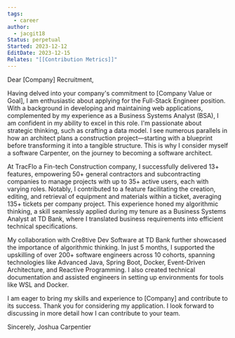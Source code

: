 ```yaml
---
tags:
  - career
author:
  - jacgit18
Status: perpetual
Started: 2023-12-12
EditDate: 2023-12-15
Relates: "[[Contribution Metrics]]"
---
```

Dear [Company] Recruitment,

Having delved into your company's commitment to [Company Value or Goal], I am enthusiastic about applying for the Full-Stack Engineer position. With a background in developing and maintaining web applications, complemented by my experience as a Business Systems Analyst (BSA), I am confident in my ability to excel in this role. I'm passionate about strategic thinking, such as crafting a data model. I see numerous parallels in how an architect plans a construction project—starting with a blueprint before transforming it into a tangible structure. This is why I consider myself a software Carpenter, on the journey to becoming a software architect.

At TracFlo a Fin-tech Construction company, I successfully delivered 13+ features, empowering 50+ general contractors and subcontracting companies to manage projects with up to 35+ active users, each with varying roles. Notably, I contributed to a feature facilitating the creation, editing, and retrieval of equipment and materials within a ticket, averaging 135+ tickets per company project. This experience honed my algorithmic thinking, a skill seamlessly applied during my tenure as a Business Systems Analyst at TD Bank, where I translated business requirements into efficient technical specifications.

My collaboration with Cre8tive Dev Software at TD Bank further showcased the importance of algorithmic thinking. In just 5 months, I supported the upskilling of over 200+ software engineers across 10 cohorts, spanning technologies like Advanced Java, Spring Boot, Docker, Event-Driven Architecture, and Reactive Programming. I also created technical documentation and assisted engineers in setting up environments for tools like WSL and Docker.

I am eager to bring my skills and experience to [Company] and contribute to its success. Thank you for considering my application. I look forward to discussing in more detail how I can contribute to your team.

Sincerely,
Joshua Carpentier



